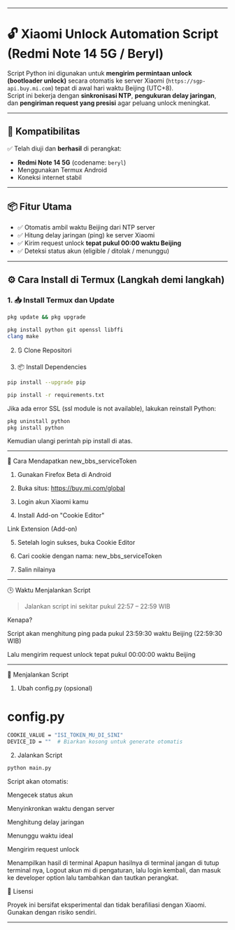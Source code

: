 
---

# 🔓 Xiaomi Unlock Automation Script (Redmi Note 14 5G / Beryl)

Script Python ini digunakan untuk **mengirim permintaan unlock (bootloader unlock)** secara otomatis ke server Xiaomi (`https://sgp-api.buy.mi.com`) tepat di awal hari waktu Beijing (UTC+8).  
Script ini bekerja dengan **sinkronisasi NTP**, **pengukuran delay jaringan**, dan **pengiriman request yang presisi** agar peluang unlock meningkat.

---

## 📱 Kompatibilitas
✅ Telah diuji dan **berhasil** di perangkat:
- **Redmi Note 14 5G** (codename: `beryl`)
- Menggunakan Termux Android
- Koneksi internet stabil

---

## 📦 Fitur Utama

- ✅ Otomatis ambil waktu Beijing dari NTP server
- ✅ Hitung delay jaringan (ping) ke server Xiaomi
- ✅ Kirim request unlock **tepat pukul 00:00 waktu Beijing**
- ✅ Deteksi status akun (eligible / ditolak / menunggu)

---

## ⚙️ Cara Install di Termux (Langkah demi langkah)

### 1. 📥 Install Termux dan Update
```bash
pkg update && pkg upgrade
```
```bash
pkg install python git openssl libffi
clang make
```

2. 🔃 Clone Repositori

3. 📦 Install Dependencies
```bash
pip install --upgrade pip
```
```bash
pip install -r requirements.txt
```

Jika ada error SSL (ssl module is not available), lakukan reinstall Python:
```bash
pkg uninstall python
pkg install python
```

Kemudian ulangi perintah pip install di atas.


---

🔐 Cara Mendapatkan new_bbs_serviceToken

1. Gunakan Firefox Beta di Android


2. Buka situs: https://buy.mi.com/global


3. Login akun Xiaomi kamu


4. Install Add-on "Cookie Editor"

Link Extension (Add-on)



5. Setelah login sukses, buka Cookie Editor


6. Cari cookie dengan nama: new_bbs_serviceToken


7. Salin nilainya




---

🕒 Waktu Menjalankan Script

> Jalankan script ini sekitar pukul 22:57 – 22:59 WIB



Kenapa?

Script akan menghitung ping pada pukul 23:59:30 waktu Beijing (22:59:30 WIB)

Lalu mengirim request unlock tepat pukul 00:00:00 waktu Beijing



---

🚀 Menjalankan Script

1. Ubah config.py (opsional)

# config.py
```bash
COOKIE_VALUE = "ISI_TOKEN_MU_DI_SINI"
DEVICE_ID = ""  # Biarkan kosong untuk generate otomatis
```

2. Jalankan Script
```bash
python main.py
```
Script akan otomatis:

Mengecek status akun

Menyinkronkan waktu dengan server

Menghitung delay jaringan

Menunggu waktu ideal

Mengirim request unlock

Menampilkan hasil di terminal
Apapun hasilnya di terminal jangan di tutup terminal nya, 
Logout akun mi di pengaturan, lalu login kembali, dan masuk ke developer option lalu tambahkan dan tautkan perangkat.



📜 Lisensi

Proyek ini bersifat eksperimental dan tidak berafiliasi dengan Xiaomi. Gunakan dengan risiko sendiri.


---


